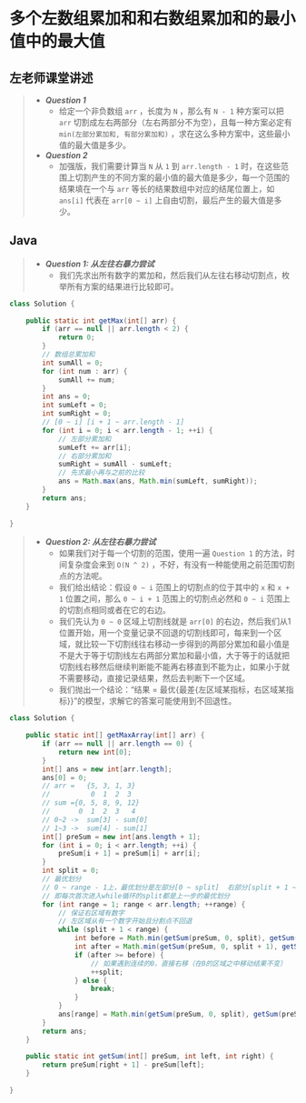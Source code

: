 # 多个左数组累加和和右数组累加和的最小值中的最大值

## 左老师课堂讲述

> - ***Question 1***
>   - 给定一个非负数组 `arr` ，长度为 `N` ，那么有 `N - 1` 种方案可以把 `arr` 切割成左右两部分（左右两部分不为空），且每一种方案必定有 `min(左部分累加和, 有部分累加和)` ，求在这么多种方案中，这些最小值的最大值是多少。
> - ***Question 2***
>   - 加强版，我们需要计算当 `N` 从 `1` 到 `arr.length - 1` 时，在这些范围上切割产生的不同方案的最小值的最大值是多少，每一个范围的结果填在一个与 `arr` 等长的结果数组中对应的结尾位置上，如 `ans[i]` 代表在 `arr[0 ~ i]` 上自由切割，最后产生的最大值是多少。

## Java

> - ***Question 1: 从左往右暴力尝试***
>   - 我们先求出所有数字的累加和，然后我们从左往右移动切割点，枚举所有方案的结果进行比较即可。

```java
class Solution {
    
    public static int getMax(int[] arr) {
        if (arr == null || arr.length < 2) {
            return 0;
        }
        // 数组总累加和
        int sumAll = 0;
        for (int num : arr) {
            sumAll += num;
        }
        int ans = 0;
        int sumLeft = 0;
        int sumRight = 0;
        // [0 ~ i] [i + 1 ~ arr.length - 1]
        for (int i = 0; i < arr.length - 1; ++i) {
            // 左部分累加和
            sumLeft += arr[i];
            // 右部分累加和
            sumRight = sumAll - sumLeft;
            // 先求最小再与之前的比较
            ans = Math.max(ans, Math.min(sumLeft, sumRight));
        }
        return ans;
    }
    
}
```

> - ***Question 2: 从左往右暴力尝试***
>   - 如果我们对于每一个切割的范围，使用一遍 `Question 1` 的方法，时间复杂度会来到 `O(N ^ 2)` ，不好，有没有一种能使用之前范围切割点的方法呢。
>   - 我们给出结论：假设 `0 ~ i` 范围上的切割点的位于其中的 `x` 和 `x + 1` 位置之间，那么 `0 ~ i + 1` 范围上的切割点必然和 `0 ~ i` 范围上的切割点相同或者在它的右边。
>   - 我们先认为 `0 ~ 0` 区域上切割线就是 `arr[0]` 的右边，然后我们从1位置开始，用一个变量记录不回退的切割线即可，每来到一个区域，就比较一下切割线往右移动一步得到的两部分累加和最小值是不是大于等于切割线左右两部分累加和最小值，大于等于的话就把切割线右移然后继续判断能不能再右移直到不能为止，如果小于就不需要移动，直接记录结果，然后去判断下一个区域。
>   - 我们抛出一个结论：“结果 = 最优{最差{左区域某指标，右区域某指标}}”的模型，求解它的答案可能使用到不回退性。

```java
class Solution {
    
    public static int[] getMaxArray(int[] arr) {
        if (arr == null || arr.length == 0) {
            return new int[0];
        }
        int[] ans = new int[arr.length];
        ans[0] = 0;
        // arr =   {5, 3, 1, 3}
        //          0  1  2  3
        // sum ={0, 5, 8, 9, 12}
        //       0  1  2  3   4
        // 0~2 ->  sum[3] - sum[0]
        // 1~3 ->  sum[4] - sum[1]
        int[] preSum = new int[ans.length + 1];
        for (int i = 0; i < arr.length; ++i) {
            preSum[i + 1] = preSum[i] + arr[i];
        }
        int split = 0;
        // 最优划分
        // 0 ~ range - 1上，最优划分是左部分[0 ~ split]  右部分[split + 1 ~ range - 1]
        // 即每次首次进入while循环的split都是上一步的最优划分
        for (int range = 1; range < arr.length; ++range) {
            // 保证右区域有数字
            // 左区域从有一个数字开始且分割点不回退
            while (split + 1 < range) {
                int before = Math.min(getSum(preSum, 0, split), getSum(preSum, split + 1, range));
                int after = Math.min(getSum(preSum, 0, split + 1), getSum(preSum, split + 2, range));
                if (after >= before) {
                    // 如果遇到连续的0，直接右移（在0的区域之中移动结果不变）
                    ++split;
                } else {
                    break;
                }
            }
            ans[range] = Math.min(getSum(preSum, 0, split), getSum(preSum, split + 1, range));
        }
        return ans;
    }
    
    public static int getSum(int[] preSum, int left, int right) {
        return preSum[right + 1] - preSum[left];
    }
    
}
```
